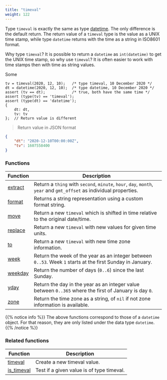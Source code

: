 ```yaml
---
title: "timeval"
weight: 122
---
```


Type `timeval` is exactly the same as type [datetime](../datetime). The only difference is the
default return. The return value of a `timeval` type is the value as a UNIX time stamp, while
type `datetime` returns with the time as a string in ISO8601 format.

Why type `timeval`? It is possible to return a `datetime` as `int(datetime)` to get the UNIX time stamp, so why use `timeval`?
It is often easier to work with time stamps then with time as string values.

Some

```thingsdb,json_response
tv = timeval(2020, 12, 10);   /* type timeval, 10 December 2020 */
dt = datetime(2020, 12, 10);  /* type datetime, 10 December 2020 */
assert (tv == dt);            /* true, both have the same time */
assert (type(tv) == 'timeval');
assert (type(dt) == 'datetime');
{
    dt: dt,
    tv: tv
};  // Return value is different
```

> Return value in JSON format

```json
{
    "dt": "2020-12-10T00:00:00Z",
    "tv": 1607558400
}
```

### Functions

Function | Description
------ | -----------
[extract](../datetime/extract) | Return a `thing` with `second`, `minute`, `hour`, `day`, `month`, `year` and `gmt_offset` as individual properties.
[format](../datetime/format) | Returns a string representation using a custom format string.
[move](../datetime/move) | Return a new `timeval` which is shifted in time relative to the original date/time.
[replace](../datetime/replace) | Return a new `timeval` with new values for given time units.
[to](../datetime/to) | Return a new `timeval` with new time zone information.
[week](../datetime/week) | Return the week of the year as an integer between `0..53`. Week `1` starts at the first Sunday in January.
[weekday](../datetime/weekday) | Return the number of days (`0..6`) since the last Sunday.
[yday](../datetime/yday) | Return the day in the year as an integer value between `0..365` where the first of January is day `0`.
[zone](../datetime/zone) | Return the time zone as a string, of `nil` if not zone information is available.

{{% notice info %}}
The above functions correspond to those of a `datetime` object. For that reason, they are only listed under the data type `datetime`.
{{% /notice %}}

### Related functions

Function | Description
------ | -----------
[timeval](../../collection-api/timeval) | Create a new timeval value.
[is_timeval](../../collection-api/is_timeval) | Test if a given value is of type timeval.
